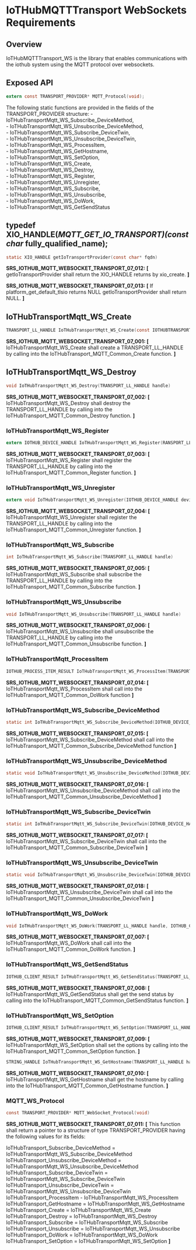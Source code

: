 IoTHubMQTTTransport WebSockets Requirements
================

## Overview

IoTHubMQTTTransport_WS is the library that enables communications with the iothub system using the MQTT protocol over websockets. 

## Exposed API

```c
extern const TRANSPORT_PROVIDER* MQTT_Protocol(void);
```

  The following static functions are provided in the fields of the TRANSPORT_PROVIDER structure:
    - IoTHubTransportMqtt_WS_Subscribe_DeviceMethod,  
    - IoTHubTransportMqtt_WS_Unsubscribe_DeviceMethod,  
    - IoTHubTransportMqtt_WS_Subscribe_DeviceTwin,  
    - IoTHubTransportMqtt_WS_Unsubscribe_DeviceTwin,  
    - IoTHubTransportMqtt_WS_ProcessItem,  
    - IoTHubTransportMqtt_WS_GetHostname,  
    - IoTHubTransportMqtt_WS_SetOption,  
    - IoTHubTransportMqtt_WS_Create,  
    - IoTHubTransportMqtt_WS_Destroy,  
    - IoTHubTransportMqtt_WS_Register,  
    - IoTHubTransportMqtt_WS_Unregister,  
    - IoTHubTransportMqtt_WS_Subscribe,  
    - IoTHubTransportMqtt_WS_Unsubscribe,  
    - IoTHubTransportMqtt_WS_DoWork,  
    - IoTHubTransportMqtt_WS_GetSendStatus

## typedef XIO_HANDLE(*MQTT_GET_IO_TRANSPORT)(const char* fully_qualified_name);

```c
static XIO_HANDLE getIoTransportProvider(const char* fqdn)
```

**SRS_IOTHUB_MQTT_WEBSOCKET_TRANSPORT_07_012: [** getIoTransportProvider shall return the XIO_HANDLE returns by xio_create. **]**

**SRS_IOTHUB_MQTT_WEBSOCKET_TRANSPORT_07_013: [** If platform_get_default_tlsio returns NULL getIoTransportProvider shall return NULL. **]**

## IoTHubTransportMqtt_WS_Create

```c
TRANSPORT_LL_HANDLE IoTHubTransportMqtt_WS_Create(const IOTHUBTRANSPORT_CONFIG* config)
```

**SRS_IOTHUB_MQTT_WEBSOCKET_TRANSPORT_07_001: [** IoTHubTransportMqtt_WS_Create shall create a TRANSPORT_LL_HANDLE by calling into the IoTHubTransport_MQTT_Common_Create function. **]**

## IoTHubTransportMqtt_WS_Destroy

```c
void IoTHubTransportMqtt_WS_Destroy(TRANSPORT_LL_HANDLE handle)
```

**SRS_IOTHUB_MQTT_WEBSOCKET_TRANSPORT_07_002: [** IoTHubTransportMqtt_WS_Destroy shall destroy the TRANSPORT_LL_HANDLE by calling into the IoTHubTransport_MQTT_Common_Destroy function. **]**

### IoTHubTransportMqtt_WS_Register

```c
extern IOTHUB_DEVICE_HANDLE IoTHubTransportMqtt_WS_Register(RANSPORT_LL_HANDLE handle, const IOTHUB_DEVICE_CONFIG* device, PDLIST_ENTRY waitingToSend);
```

**SRS_IOTHUB_MQTT_WEBSOCKET_TRANSPORT_07_003: [** IoTHubTransportMqtt_WS_Register shall register the TRANSPORT_LL_HANDLE by calling into the IoTHubTransport_MQTT_Common_Register function. **]**

### IoTHubTransportMqtt_WS_Unregister

```c
extern void IoTHubTransportMqtt_WS_Unregister(IOTHUB_DEVICE_HANDLE deviceHandle);
```

**SRS_IOTHUB_MQTT_WEBSOCKET_TRANSPORT_07_004: [** IoTHubTransportMqtt_WS_Unregister shall register the TRANSPORT_LL_HANDLE by calling into the IoTHubTransport_MQTT_Common_Unregister function. **]**

### IoTHubTransportMqtt_WS_Subscribe

```c
int IoTHubTransportMqtt_WS_Subscribe(TRANSPORT_LL_HANDLE handle)
```

**SRS_IOTHUB_MQTT_WEBSOCKET_TRANSPORT_07_005: [** IoTHubTransportMqtt_WS_Subscribe shall subscribe the TRANSPORT_LL_HANDLE by calling into the IoTHubTransport_MQTT_Common_Subscribe function. **]**

### IoTHubTransportMqtt_WS_Unsubscribe

```c
void IoTHubTransportMqtt_WS_Unsubscribe(TRANSPORT_LL_HANDLE handle)
```

**SRS_IOTHUB_MQTT_WEBSOCKET_TRANSPORT_07_006: [** IoTHubTransportMqtt_WS_Unsubscribe shall unsubscribe the TRANSPORT_LL_HANDLE by calling into the IoTHubTransport_MQTT_Common_Unsubscribe function. **]**

### IoTHubTransportMqtt_ProcessItem

```c
IOTHUB_PROCESS_ITEM_RESULT IoTHubTransportMqtt_WS_ProcessItem(TRANSPORT_LL_HANDLE handle, IOTHUB_IDENTITY_TYPE item_type, IOTHUB_IDENTITY_INFO* iothub_item)
```

**SRS_IOTHUB_MQTT_WEBSOCKET_TRANSPORT_07_014: [** IoTHubTransportMqtt_WS_ProcessItem shall call into the IoTHubTransport_MQTT_Common_DoWork function **]**

### IoTHubTransportMqtt_WS_Subscribe_DeviceMethod

```c
static int IoTHubTransportMqtt_WS_Subscribe_DeviceMethod(IOTHUB_DEVICE_HANDLE handle)
```

**SRS_IOTHUB_MQTT_WEBSOCKET_TRANSPORT_07_015: [** IoTHubTransportMqtt_WS_Subscribe_DeviceMethod shall call into the IoTHubTransport_MQTT_Common_Subscribe_DeviceMethod function **]**

### IoTHubTransportMqtt_WS_Unsubscribe_DeviceMethod

```c
static void IoTHubTransportMqtt_WS_Unsubscribe_DeviceMethod(IOTHUB_DEVICE_HANDLE handle)
```

**SRS_IOTHUB_MQTT_WEBSOCKET_TRANSPORT_07_016: [** IoTHubTransportMqtt_WS_Unsubscribe_DeviceMethod shall call into the IoTHubTransport_MQTT_Common_Unsubscribe_DeviceMethod **]**

### IoTHubTransportMqtt_WS_Subscribe_DeviceTwin

```c
static int IoTHubTransportMqtt_WS_Subscribe_DeviceTwin(IOTHUB_DEVICE_HANDLE handle)
```

**SRS_IOTHUB_MQTT_WEBSOCKET_TRANSPORT_07_017: [** IoTHubTransportMqtt_WS_Subscribe_DeviceTwin shall call into the IoTHubTransport_MQTT_Common_Subscribe_DeviceTwin **]**

### IoTHubTransportMqtt_WS_Unsubscribe_DeviceTwin

```c
static void IoTHubTransportMqtt_WS_Unsubscribe_DeviceTwin(IOTHUB_DEVICE_HANDLE handle)
```

**SRS_IOTHUB_MQTT_WEBSOCKET_TRANSPORT_07_018: [** IoTHubTransportMqtt_WS_Unsubscribe_DeviceTwin shall call into the IoTHubTransport_MQTT_Common_Unsubscribe_DeviceTwin **]**

### IoTHubTransportMqtt_WS_DoWork

```c
void IoTHubTransportMqtt_WS_DoWork(TRANSPORT_LL_HANDLE handle, IOTHUB_CLIENT_LL_HANDLE iotHubClientHandle)
```

**SRS_IOTHUB_MQTT_WEBSOCKET_TRANSPORT_07_007: [** IoTHubTransportMqtt_WS_DoWork shall call into the IoTHubTransport_MQTT_Common_DoWork function. **]**

### IoTHubTransportMqtt_WS_GetSendStatus

```c
IOTHUB_CLIENT_RESULT IoTHubTransportMqtt_WS_GetSendStatus(TRANSPORT_LL_HANDLE handle, IOTHUB_CLIENT_STATUS *iotHubClientStatus)
```

**SRS_IOTHUB_MQTT_WEBSOCKET_TRANSPORT_07_008: [** IoTHubTransportMqtt_WS_GetSendStatus shall get the send status by calling into the IoTHubTransport_MQTT_Common_GetSendStatus function. **]**

### IoTHubTransportMqtt_WS_SetOption

```c
IOTHUB_CLIENT_RESULT IoTHubTransportMqtt_WS_SetOption(TRANSPORT_LL_HANDLE handle, const char* optionName, const void* value)
```

**SRS_IOTHUB_MQTT_WEBSOCKET_TRANSPORT_07_009: [** IoTHubTransportMqtt_WS_SetOption shall set the options by calling into the IoTHubTransport_MQTT_Common_SetOption function. **]**

```c
STRING_HANDLE IoTHubTransportMqtt_WS_GetHostname(TRANSPORT_LL_HANDLE handle)
```

**SRS_IOTHUB_MQTT_WEBSOCKET_TRANSPORT_07_010: [** IoTHubTransportMqtt_WS_GetHostname shall get the hostname by calling into the IoTHubTransport_MQTT_Common_GetHostname function. **]**

### MQTT_WS_Protocol

```c
const TRANSPORT_PROVIDER* MQTT_WebSocket_Protocol(void)
```

**SRS_IOTHUB_MQTT_WEBSOCKET_TRANSPORT_07_011: [** This function shall return a pointer to a structure of type TRANSPORT_PROVIDER having the following values for its fields:

IoTHubTransport_Subscribe_DeviceMethod = IoTHubTransportMqtt_WS_Subscribe_DeviceMethod  
IoTHubTransport_Unsubscribe_DeviceMethod = IoTHubTransportMqtt_WS_Unsubscribe_DeviceMethod  
IoTHubTransport_Subscribe_DeviceTwin = IoTHubTransportMqtt_WS_Subscribe_DeviceTwin  
IoTHubTransport_Unsubscribe_DeviceTwin = IoTHubTransportMqtt_WS_Unsubscribe_DeviceTwin  
IoTHubTransport_ProcessItem - IoTHubTransportMqtt_WS_ProcessItem  
IoTHubTransport_GetHostname = IoTHubTransportMqtt_WS_GetHostname  
IoTHubTransport_Create = IoTHubTransportMqtt_WS_Create  
IoTHubTransport_Destroy = IoTHubTransportMqtt_WS_Destroy  
IoTHubTransport_Subscribe = IoTHubTransportMqtt_WS_Subscribe  
IoTHubTransport_Unsubscribe = IoTHubTransportMqtt_WS_Unsubscribe  
IoTHubTransport_DoWork = IoTHubTransportMqtt_WS_DoWork  
IoTHubTransport_SetOption = IoTHubTransportMqtt_WS_SetOption **]**
